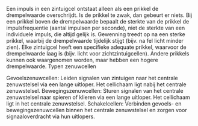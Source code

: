 Een impuls in een zintuigcel ontstaat alleen als een prikkel de drempelwaarde overschrijdt. Is de prikkel te zwak, dan gebeurt er niets. Bij een prikkel boven de drempelwaarde bepaalt de sterkte van de prikkel de impulsfrequentie (aantal impulsen per seconde), niet de sterkte van een individuele impuls, die altijd gelijk is. Gewenning treedt op na een sterke prikkel, waarbij de drempelwaarde tijdelijk stijgt (bijv. na fel licht minder zien). Elke zintuigcel heeft een specifieke adequate prikkel, waarvoor de drempelwaarde laag is (bijv. licht voor zichtzintuigcellen). Andere prikkels kunnen ook waargenomen worden, maar hebben een hogere drempelwaarde.
Typen zenuwcellen

Gevoelszenuwcellen: Leiden signalen van zintuigen naar het centrale zenuwstelsel via een lange uitloper. Het cellichaam ligt nabij het centrale zenuwstelsel.
Bewegingszenuwcellen: Sturen signalen van het centrale zenuwstelsel naar spieren of klieren via een lange uitloper. Het cellichaam ligt in het centrale zenuwstelsel.
Schakelcellen: Verbinden gevoels- en bewegingszenuwcellen binnen het centrale zenuwstelsel en zorgen voor signaaloverdracht via hun uitlopers.
